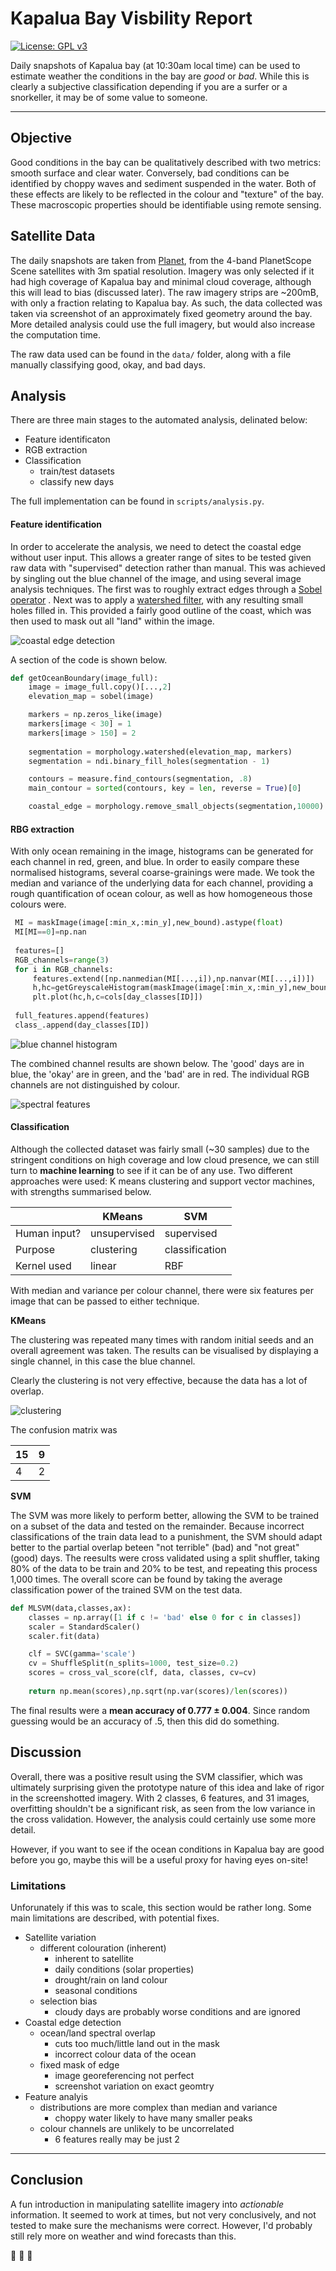 # Kapalua Bay Visbility Report
[![License: GPL v3](https://img.shields.io/badge/License-GPLv3-blue.svg)](https://www.gnu.org/licenses/gpl-3.0)

Daily snapshots of Kapalua bay (at 10:30am local time) can be used to estimate weather the conditions in the bay are _good_ or _bad_. While this is clearly a subjective classification depending if you are a surfer or a snorkeller, it may be of some value to someone.

- - -

## Objective
Good conditions in the bay can be qualitatively described with two metrics: smooth surface and clear water. Conversely, bad conditions can be identified by choppy waves and sediment suspended in the water. Both of these effects are likely to be reflected in the colour and "texture" of the bay. These macroscopic properties should be identifiable using remote sensing.


## Satellite Data
The daily snapshots are taken from [Planet](https://www.planet.com), from the 4-band PlanetScope Scene satellites with 3m spatial resolution. Imagery was only selected if it had high coverage of Kapalua bay and minimal cloud coverage, although this will lead to bias (discussed later). The raw imagery strips are ~200mB, with only a fraction relating to Kapalua bay. As such, the data collected was taken via screenshot of an approximately fixed geometry around the bay. More detailed analysis could use the full imagery, but would also increase the computation time.

The raw data used can be found in the `data/` folder, along with a file manually classifying good, okay, and bad days.

## Analysis
There are three main stages to the automated analysis, delinated below:

+ Feature identificaton
+ RGB extraction
+ Classification
  + train/test datasets
  + classify new days
  
The full implementation can be found in `scripts/analysis.py`.
  
#### Feature identification
In order to accelerate the analysis, we need to detect the coastal edge without user input. This allows a greater range of sites to be tested given raw data with "supervised" detection rather than manual. This was achieved by singling out the blue channel of the image, and using several image analysis techniques. The first was to roughly extract edges through a [Sobel operator](https://en.wikipedia.org/wiki/Sobel_operator) . Next was to apply a [watershed filter](https://en.wikipedia.org/wiki/Watershed_(image_processing)), with any resulting small holes filled in. This provided a fairly good outline of the coast, which was then used to mask out all "land" within the image.

![coastal edge detection](figs/coastal_edge.png)

A section of the code is shown below.
```python
def getOceanBoundary(image_full):
    image = image_full.copy()[...,2]
    elevation_map = sobel(image)

    markers = np.zeros_like(image)
    markers[image < 30] = 1
    markers[image > 150] = 2
    
    segmentation = morphology.watershed(elevation_map, markers)
    segmentation = ndi.binary_fill_holes(segmentation - 1)

    contours = measure.find_contours(segmentation, .8)
    main_contour = sorted(contours, key = len, reverse = True)[0]

    coastal_edge = morphology.remove_small_objects(segmentation,10000)
```

#### RBG extraction
With only ocean remaining in the image, histograms can be generated for each channel in red, green, and blue. In order to easily compare these normalised histograms, several coarse-grainings were made. We took the median and variance of the underlying data for each channel, providing a rough quantification of ocean colour, as well as how homogeneous those colours were.

```python
 MI = maskImage(image[:min_x,:min_y],new_bound).astype(float)
 MI[MI==0]=np.nan      
        
 features=[]
 RGB_channels=range(3)
 for i in RGB_channels:
     features.extend([np.nanmedian(MI[...,i]),np.nanvar(MI[...,i])])
     h,hc=getGreyscaleHistogram(maskImage(image[:min_x,:min_y],new_bound),i)
     plt.plot(hc,h,c=cols[day_classes[ID]])
            
 full_features.append(features)
 class_.append(day_classes[ID])
```

![blue channel histogram](figs/blue_channel.png)

The combined channel results are shown below. The 'good' days are in blue, the 'okay' are in green, and the 'bad' are in red. The individual RGB channels are not distinguished by colour.

![spectral features](figs/spectral_features.png)

#### Classification
Although the collected dataset was fairly small (~30 samples) due to the stringent conditions on high coverage and low cloud presence, we can still turn to **machine learning** to see if it can be of any use. Two different approaches were used: K means clustering and support vector machines, with strengths summarised below.

|              | KMeans       | SVM            |
|--------------|--------------|----------------|
| Human input? | unsupervised | supervised     |
| Purpose      | clustering   | classification |
| Kernel used  | linear       | RBF            |

With median and variance per colour channel, there were six features per image that can be passed to either technique. 

**KMeans**

The clustering was repeated many times with random initial seeds and an overall agreement was taken. The results can be visualised by displaying a single channel, in this case the blue channel.

Clearly the clustering is not very effective, because the data has a lot of overlap.

![clustering](figs/clusters.png)

The confusion matrix was 

| 15 | 9  |
|----|----|
| 4  | 2  |


**SVM** 

The SVM was more likely to perform better, allowing the SVM to be trained on a subset of the data and tested on the remainder. Because incorrect classifications of the train data lead to a punishment, the SVM should adapt better to the partial overlap beteen "not terrible" (bad) and "not great" (good) days. The reesults were cross validated using a split shuffler, taking 80% of the data to be train and 20% to be test, and repeating this process 1,000 times. The overall score can be found by taking the average classification power of the trained SVM on the test data.

```python
def MLSVM(data,classes,ax):
    classes = np.array([1 if c != 'bad' else 0 for c in classes])
    scaler = StandardScaler()
    scaler.fit(data)

    clf = SVC(gamma='scale')
    cv = ShuffleSplit(n_splits=1000, test_size=0.2)
    scores = cross_val_score(clf, data, classes, cv=cv)
   
    return np.mean(scores),np.sqrt(np.var(scores)/len(scores))
```

The final results were a **mean accuracy of 0.777 ± 0.004**. Since random guessing would be an accuracy of .5, then this did do something.

## Discussion
Overall, there was a positive result using the SVM classifier, which was ultimately surprising given the prototype nature of this idea and lake of rigor in the screenshotted imagery. With 2 classes, 6 features, and 31 images, overfitting shouldn't be a significant risk, as seen from the low variance in the cross validation. However, the analysis could certainly use some more detail.

However, if you want to see if the ocean conditions in Kapalua bay are good before you go, maybe this will be a useful proxy for having eyes on-site!

### Limitations
Unforunately if this was to scale, this section would be rather long. Some main limitations are described, with potential fixes.

+ Satellite variation
  + different colouration (inherent)
    + inherent to satellite
	+ daily conditions (solar properties)
	+ drought/rain on land colour
	+ seasonal conditions
  + selection bias
    + cloudy days are probably worse conditions and are ignored
+ Coastal edge detection
  + ocean/land spectral overlap
    + cuts too much/little land out in the mask
	+ incorrect colour data of the ocean
  + fixed mask of edge
    + image georeferencing not perfect
	+ screenshot variation on exact geomtry
+ Feature analyis
  + distributions are more complex than median and variance
    + choppy water likely to have many smaller peaks
  + colour channels are unlikely to be uncorrelated
    + 6 features really may be just 2
	
- - -

## Conclusion
A fun introduction in manipulating satellite imagery into _actionable_ information. It seemed to work at times, but not very conclusively, and not tested to make sure the mechanisms were correct. However, I'd probably still rely more on weather and wind forecasts than this. 
  
  
:octopus: :tropical_fish: :whale2:
